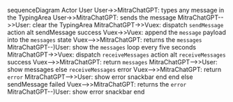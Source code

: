 sequenceDiagram
    Actor User
    User->>MitraChatGPT: types any message in the TypingArea
    User->>MitraChatGPT: sends the message
    MitraChatGPT-->>User: clear the TypingArea
    MitraChatGPT->>Vuex: dispatch `sendMessage` action
    alt sendMessage success
        Vuex->>Vuex: append the `message` payload into the `messages` state
        Vuex-->>MitraChatGPT: returns the `messages`
        MitraChatGPT--)User: show the `messages`
        loop every five seconds
            MitraChatGPT->>Vuex: dispatch `receiveMessages` action
            alt `receiveMessages` success
                Vuex-->>MitraChatGPT: return `messages`
                MitraChatGPT-->>User: show messages
            else `receiveMessages` error
                Vuex-->>MitraChatGPT: return `error`
                MitraChatGPT-->>User: show error snackbar
            end
        end
    else sendMessage failed
        Vuex-->>MitraChatGPT: returns the `error`
        MitraChatGPT--)User: show error snackbar
    end
